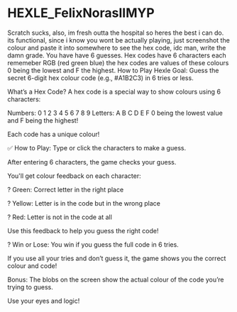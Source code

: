 # HEXLE_FelixNorasIIMYP
Scratch sucks, also, im fresh outta the hospital so heres the best i can do. its functional, since  i know you wont be actually playing, just screenshot the colour and paste it into somewhere to see the hex code, idc man, write the damn grade.
You have have 6 guesses. Hex codes have 6 characters each rememeber RGB (red green blue) the hex codes are values of these colours 0 being the lowest and F the highest.
How to Play Hexle 
Goal:
Guess the secret 6-digit hex colour code (e.g., #A1B2C3) in 6 tries or less.

What’s a Hex Code?
A hex code is a special way to show colours using 6 characters:

Numbers: 0 1 2 3 4 5 6 7 8 9
Letters: A B C D E F
0 being the lowest value and F being the highest!

Each code has a unique colour!

✅ How to Play:
Type or click the characters to make a guess.

After entering 6 characters, the game checks your guess.

You'll get colour feedback on each character:

? Green: Correct letter in the right place

? Yellow: Letter is in the code but in the wrong place

? Red: Letter is not in the code at all

Use this feedback to help you guess the right code!

? Win or Lose:
You win if you guess the full code in 6 tries.

If you use all your tries and don’t guess it, the game shows you the correct colour and code!

Bonus:
The blobs on the screen show the actual colour of the code you’re trying to guess.

Use your eyes and logic!
